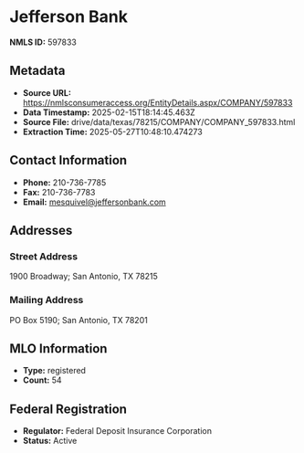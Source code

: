 # Jefferson Bank

**NMLS ID:** 597833

## Metadata
- **Source URL:** https://nmlsconsumeraccess.org/EntityDetails.aspx/COMPANY/597833
- **Data Timestamp:** 2025-02-15T18:14:45.463Z
- **Source File:** drive/data/texas/78215/COMPANY/COMPANY_597833.html
- **Extraction Time:** 2025-05-27T10:48:10.474273

## Contact Information
- **Phone:** 210-736-7785
- **Fax:** 210-736-7783
- **Email:** mesquivel@jeffersonbank.com

## Addresses
### Street Address
1900 Broadway; San Antonio, TX 78215

### Mailing Address
PO Box 5190; San Antonio, TX 78201

## MLO Information
- **Type:** registered
- **Count:** 54

## Federal Registration
- **Regulator:** Federal Deposit Insurance Corporation
- **Status:** Active
